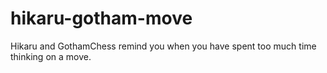 # hikaru-gotham-move
Hikaru and GothamChess remind you when you have spent too much time thinking on a move.
